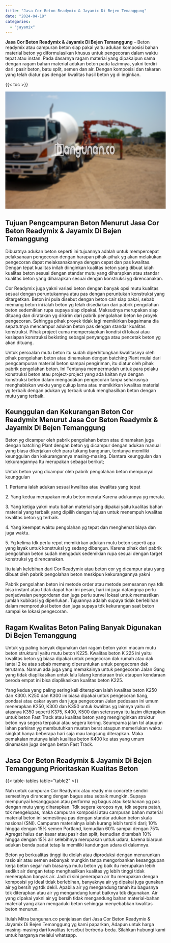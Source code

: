 ```yaml
---
title: "Jasa Cor Beton Readymix & Jayamix Di Bejen Temanggung"
date: "2024-04-19"
categories: 
  - "jayamix"
---
```


**Jasa Cor Beton Readymix & Jayamix Di Bejen Temanggung** – Beton readymix atau campuran beton siap pakai yaitu adukan komposisi bahan material beton yg diformulasikan khusus untuk pengecoran dalam waktu tepat atau instan. Pada dasarnya ragam material yang dipakaipun sama dengan ragam bahan material adukan beton pada lazimnya, yakni terdiri dari: pasir beton, batu split, semen dan air. Dengan komposisi dan takaran yang telah diatur pas dengan kwalitas hasil beton yg di inginkan.

{{< toc >}}

![Jasa Cor Beton Readymix & Jayamix Di Bejen Temanggung](/images/jasa-cor-readymix-33.png)

## Tujuan Pengcampuran Beton Menurut Jasa Cor Beton Readymix & Jayamix Di Bejen Temanggung

Dibuatnya adukan beton seperti ini tujuannya adalah untuk mempercepat pelaksanaan pengecoran dengan harapan pihak-pihak yg akan melakukan pengecoran dapat melaksanakannya dengan cepat dan pas kwalitas. Dengan tepat kualitas inilah diinginkan kualitas beton yang dibuat ialah kualitas beton sesuai dengan standar mutu yang diharapkan atau standar kualitas beton yang diharapkan sesuai dengan konstruksi yg direncanakan.

Cor Readymix juga yakni variasi beton dengan banyak opsi mutu kualitas sesuai dengan peruntukannya atau pas dengan peruntukan konstruksi yang ditargetkan. Beton ini pula disebut dengan beton cair siap pakai, sebab memang beton ini ialah beton yg telah disediakan dari pabrik pengolahan beton sedemikian rupa supaya siap dipakai. Maksudnya merupakan siap dituang dan diratakan yg dikirim dari pabrik pengolahan beton ke proyek pengecoran. Sehingga pihak proyek tidak lagi memikirkan bagaimana dia sepatutnya mencampur adukan beton pas dengan standar kualitas konstruksi. Pihak project cuma mempersiapkan kondisi di lokasi atau kesiapan konstruksi bekisting sebagai penyangga atau pencetak beton yg akan dituang.

Untuk persoalan mutu beton itu sudah diperhitungkan kwalitasnya oleh pihak pengolahan beton atau dinamakan dengan batching Plant mulai dari pengcampuran material beton sampai pengiriman, itu diatur oleh pihak pabrik pengolahan beton. Ini Tentunya mempermudah untuk para pelaku konstruksi beton atau project-project yang ada kaitan nya dengan konstruksi beton dalam mengadakan pengecoran tanpa seharusnya menghabiskan waktu yang cukup lama atau memikirkan kwalitas material yg terbaik dengan adukan yg terbaik untuk menghasilkan beton dengan mutu yang terbaik.

## Keunggulan dan Kekurangan Beton Cor Readymix Menurut Jasa Cor Beton Readymix & Jayamix Di Bejen Temanggung

Beton yg dicampur oleh pabrik pengolahan beton atau dinamakan juga dengan batching Plant dengan beton yg dicampur dengan adukan manual yang biasa dikerjakan oleh para tukang bangunan, tentunya memiliki keunggulan dan kekurangannya masing-masing. Diantara keunggulan dan kekurangannya Itu merupakan sebagai berikut;

Untuk beton yang dicampur oleh pabrik pengolahan beton mempunyai keunggulan

1\. Pertama ialah adukan sesuai kwalitas atau kwalitas yang tepat

2\. Yang kedua merupakan mutu beton merata Karena adukannya yg merata.

3\. Yang ketiga yakni mutu bahan material yang dipakai yaitu kualitas bahan material yang terbaik yang dipilih dengan tujuan untuk menempuh kwalitas kwalitas beton yg terbaik.

4\. Yang keempat waktu pengolahan yg tepat dan menghemat biaya dan juga waktu.

5\. Yg kelima tdk perlu repot memikirkan adukan mutu beton seperti apa yang layak untuk konstruksi yg sedang dibangun. Karena pihak dari pabrik pengolahan beton sudah mengaduk sedemikian rupa sesuai dengan target konstruksi yg direncanakan.

Itu ialah kelebihan dari Cor Readymix atau beton cor yg dicampur atau yang dibuat oleh pabrik pengolahan beton meskipun kekurangannya yakni

Pabrik pengolahan beton ini metode order atau metode pemesanan nya tdk bisa instant atau tidak dapat hari ini pesan, hari ini juga datangnya perlu penjadwalan pengorderan dan juga perlu survei lokasi untuk memastikan jumlah kubikasi yg diperlukan. Tujuannya adalah supaya tidak berlebihan dalam memproduksi beton dan juga supaya tdk kekurangan saat beton sampai ke lokasi pengecoran.

## Ragam Kwalitas Beton Paling Banyak Digunakan Di Bejen Temanggung

Untuk yg paling banyak digunakan dari ragam beton yakni macam mutu beton struktural yaitu mutu beton K225. Kwalitas beton K 225 ini yaitu kwalitas beton yg biasa dipakai untuk pengecoran dak rumah atau dak lantai 2 ke atas sebab memang diperuntukan untuk pengecoran dak terutama. Namun ada juga yang memakainya untuk pengecoran Jalan Gang yang tidak diaplikasikan untuk lalu lalang kendaraan truk ataupun kendaraan beroda empat ini bisa diaplikasikan kualitas beton K225.

Yang kedua yang paling sering kali diterapkan ialah kwalitas beton K250 dan K300. K250 dan K300 ini biasa dipakai untuk pengecoran tiang, pondasi atau cakar ayam dan juga pengecoran Jalan pedesaan ini umum menerapkan K250, K300 dan K350 untuk kwalitas yg lainnya yaitu di atasnya K350 seperti K375, K400, K500 dan seterusnya itu lazim diterapkan untuk beton Fast Track atau kualitas beton yang menginginkan struktur beton nya segera terpakai atau segera kering. Seumpama jalan tol ataupun lahan parkiran yg membutuhkan muatan berat ataupun memerlukan waktu singkat hanya beberapa hari saja mau langsung diterapkan. Maka pemakaian mutunya ialah kualitas beton K400 ke atas yang umum dinamakan juga dengan beton Fast Track.

## Jasa Cor Beton Readymix & Jayamix Di Bejen Temanggung Prioritaskan Kualitas Beton

{{< table-tables table="table2" >}}

Nah untuk campuran Cor Readymix atau ready mix concrete sendiri semestinya dirancang dengan bagus atau sebaik mungkin. Supaya mempunyai kesanggupan atau performa yg bagus atau ketahanan yg pas dengan mutu yang diharapkan. Tdk segera keropos nya, tdk segera patah, tdk mengelupas, maka campuran komposisi atau campuran bahan material material beton ini semestinya pas dengan standar adukan beton skala nasional (SNI). Campuran materialnya ialah kurang lebih terdiri dari; 10% hingga dengan 15% semen Portland, kemudian 60% sampai dengan 75% Agregat halus dan kasar atau pasir dan split, kemudian ditambah 10% hingga dengan 15% air selebihnya merupakan untuk udara, karena biarpun adukan benda padat tetap Ia memiliki kandungan udara di dalamnya.

Beton yg berkualitas tinggi itu diolah atau diproduksi dengan menurunkan rasio air atau semen sebanyak mungkin tanpa mengorbankan kesanggupan kerja beton segar nah biasanya mutu beton yg baik itu merupakan lebih sedikit air dengan tetap menghasilkan kualitas yg lebih tinggi tidak menerapkan banyak air. Jadi di sini penerapan air Itu merupakan dengan komposisi yg ideal tidak berlebihan, banyaknya air yg dipakai juga gunakan air yg bersih yg tdk dekil. Apabila air yg mengandung tanah itu bagusnya tdk diterapkan atau air yg mengandung lumut baiknya tdk digunakan. Air yang dipakai yakni air yg bersih tidak mengandung bahan material-bahan material yang akan mengaduki beton sehingga menyebabkan kwalitas beton menurun.

Itulah Mitra bangunan.co penjelasan dari Jasa Cor Beton Readymix & Jayamix Di Bejen Temanggung yg kami paparkan, Adapun untuk harga masing-masing dari kwalitas tersebut berbeda-beda. Silahkan hubungi kami untuk harganya melalui whatsapp.
